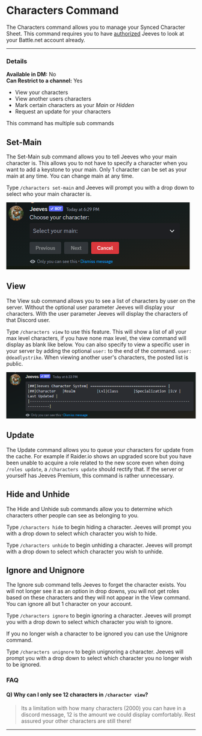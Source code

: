 # Characters Command

The Characters command allows you to manage your Synced Character Sheet. This command requires you to have [authorized](authorize.md) Jeeves to look at your Battle.net account already.

***

### Details
  
**Available in DM:** No   
**Can Restrict to a channel:** Yes

* View your characters
* View another users characters
* Mark certain characters as your *Main* or *Hidden*
* Request an update for your characters

This command has multiple sub commands

## Set-Main

The Set-Main sub command allows you to tell Jeeves who your main character is. This allows you to not have to specify a character when you want to add a keystone to your main. Only 1 character can be set as your main at any time. You can change main at any time.

Type `/characters set-main` and Jeeves will prompt you with a drop down to select who your main character is.

![Character-Set-Main Example](../../img/character-set-main.PNG "character-set-main!")

## View

The View sub command allows you to see a list of characters by user on the server. Without the optional user parameter Jeeves will display your characters. With the user parameter Jeeves will display the characters of that Discord user.

Type `/characters view` to use this feature. This will show a list of all your max level characters, if you have none max level, the view command will display as blank like below. You can also specify to view a specific user in your server by adding the optional `user:` to the end of the command. `user: @deadlystrike`. When viewing another user's characters, the posted list is public.

![Characters View Example](../../img/characters-view.PNG "characters-view!")

## Update

The Update command allows you to queue your characters for update from the cache. For example if Raider.io shows an upgraded score but you have been unable to acquire a role related to the new score even when doing `/roles update`, a `/characters update` should rectify that. If the server or yourself has Jeeves Premium, this command is rather unnecessary.

## Hide and Unhide

The Hide and Unhide sub commands allow you to determine which characters other people can see as belonging to you. 

Type `/characters hide` to begin hiding a character. Jeeves will prompt you with a drop down to select which character you wish to hide.

Type `/characters unhide` to begin unhiding a character. Jeeves will prompt with a drop down to select which character you wish to unhide.
## Ignore and Unignore

The Ignore sub command tells Jeeves to forget the character exists. You will not longer see it as an option in drop downs, you will not get roles based on these characters and they will not appear in the View command. You can ignore all but 1 character on your account.

Type `/characters ignore` to begin ignoring a character. Jeeves will prompt you with a drop down to select which character you wish to ignore.

If you no longer wish a character to be ignored you can use the Unignore command.

Type `/characters unignore` to begin unignoring a character. Jeeves will prompt you with a drop down to select which character you no longer wish to be ignored.

### FAQ

#### Q) Why can I only see 12 characters in `/character view`?
> Its a limitation with how many characters (2000) you can have in a discord message, 12 is the amount we could display comfortably. Rest assured your other characters are still there!
***
